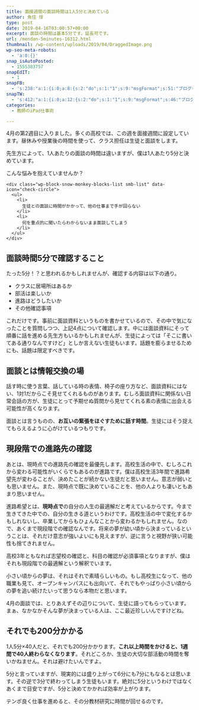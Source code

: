 ```yaml
---
title: 面接週間の面談時間は1人5分と決めている
author: 魚住 惇
type: post
date: 2019-04-16T03:00:57+00:00
excerpt: 面談の時間は基本5分です。延長可です。
url: /mendan-5minutes-16312.html
thumbnail: /wp-content/uploads/2019/04/DraggedImage.png
wp-seo-meta-robots:
  - 'a:0:{}'
snap_isAutoPosted:
  - 1555383757
snapEdIT:
  - 1
snapFB:
  - 's:238:"a:1:{i:0;a:8:{s:2:"do";s:1:"1";s:9:"msgFormat";s:51:"ブログを更新しました！%TITLE% %SITENAME%";s:8:"postType";s:1:"A";s:9:"isAutoImg";s:1:"A";s:8:"imgToUse";s:0:"";s:9:"isAutoURL";s:1:"A";s:8:"urlToUse";s:0:"";s:4:"doFB";i:0;}}";'
snapTW:
  - 's:412:"a:1:{i:0;a:12:{s:2:"do";s:1:"1";s:9:"msgFormat";s:46:"ブログを更新しました: %TITLE%  %URL%";s:8:"attchImg";s:1:"1";s:9:"isAutoImg";s:1:"A";s:8:"imgToUse";s:0:"";s:9:"isAutoURL";s:1:"A";s:8:"urlToUse";s:0:"";s:4:"doTW";i:0;s:8:"isPosted";s:1:"1";s:4:"pgID";s:19:"1117986630227283970";s:7:"postURL";s:56:"https://twitter.com/jun3010me/status/1117986630227283970";s:5:"pDate";s:19:"2019-04-16 03:02:38";}}";'
categories:
  - 教師のiPad仕事術

---
```

4月の第2週目に入りました。多くの高校では、この週を面接週間に設定しています。昼休みや授業後の時間を使って、クラス担任は生徒と面談をします。

先生方によって、1人あたりの面談の時間は違いますが、僕は1人あたり5分と決めています。

<div class="wp-block-snow-monkey-blocks-box smb-box" style="border-width:1px">
  <div class="smb-box__body">
    <p>
      <span class="smb-highlighter">こんな悩みを抱えていませんか？</span>
    </p>
    
    <div class="wp-block-snow-monkey-blocks-list smb-list" data-icon="check-circle">
      <ul>
        <li>
          生徒との面談に時間がかかって、他の仕事まで手が回らない
        </li>
        <li>
          何を重点的に聞いたらわからないまま面談してしまう
        </li>
      </ul>
    </div>
  </div>
</div>

## 面談時間5分で確認すること

たった5分！？と思われるかもしれませんが、確認する内容は以下の通り。

  * クラスに居場所はあるか
  * 部活は楽しいか
  * 進路はどうしたいか
  * その他確認事項  
    

これだけです。事前に面談資料というものを書かせているので、その中で気になったことを質問しつつ、上記4点について確認します。中には面談資料にそって順番に話を進める先生方もいるかもしれませんが、生徒によっては「そこに書いてある通りなんですけど」としか言えない生徒もいます。話題を膨らませるためにも、話題は限定すべきです。

## 面談とは情報交換の場

<span class="smb-highlighter">話す時に使う言葉、話している時の表情、椅子の座り方</span>など、面談資料にはない、1対1だからこそ見せてくれるものがあります。むしろ面談資料に関係ない日常会話の方が、生徒にとって予期せぬ質問から見せてくれる素の表情に出会える可能性が高くなります。

面談とは言うものの、**お互いの緊張をほぐすために話す時間**。生徒にはそう捉えてもらえるように心がけているつもりです。

## 現段階での進路先の確認

あとは、現時点での進路先の確認を最優先します。高校生活の中で、むしろこれから変わる可能性がいくらでもあるのが進路です。<span class="smb-highlighter">僕は高校生活3年間で進路希望先が変わることが、決めたことが続かない生徒だと思いません。意志が弱いとも思いません。</span>また、現時点で既に決めていることを、他の人よりも凄いともあまり思いません。

<span class="smb-highlighter">進路希望とは、<strong>現時点で</strong>の自分の人生の最適解</span>だと考えているからです。今まで生きてきた中での、自分の生きる道というわけです。高校生活の中で変化するかもしれないし、卒業してからもひょんなことから変わるかもしれません。なので、あくまで現段階での確認なんです。将来の夢が幼い頃から決まっているということは、それだけ意志が強いよいにも見えますが、逆に言うと視野が狭い可能性も捨てきれません。

高校3年ともなれば志望校の確認と、科目の確認が必須事項となりますが、僕はそれも現段階での最適解という解釈でいます。

小さい頃からの夢は、それはそれで素晴らしいもの。もし高校生になって、他の職業も見て、オープンキャンパスにも出向いて、それでもやっぱり小さい頃からの夢を追い続けたいって思うなら本物だと思います。

4月の面談では、とりあえずその辺りについて、生徒に語ってもらっています。まぁ、なかなかそんな夢が決まっている人は、ここ最近珍しいんですけどね。

## それでも200分かかる

1人5分×40人だと、それでも200分かかります。**これ以上時間をかけると、1週間で40人終わらなくなります**。それどころか、生徒の大切な部活動の時間を奪いかねません。それは避けたいんですよ。

5分と言っていますが、現実的には盛り上がって6分にも7分にもなるとは思います。その逆で3分で終わってしまう生徒もいます。絶対に5分というわけではなくあくまで目安ですが、5分と決めてかかれば効率が上がります。

<span class="smb-highlighter">テンポ良く仕事を進めると、その分教材研究に時間が回せる</span>のです。